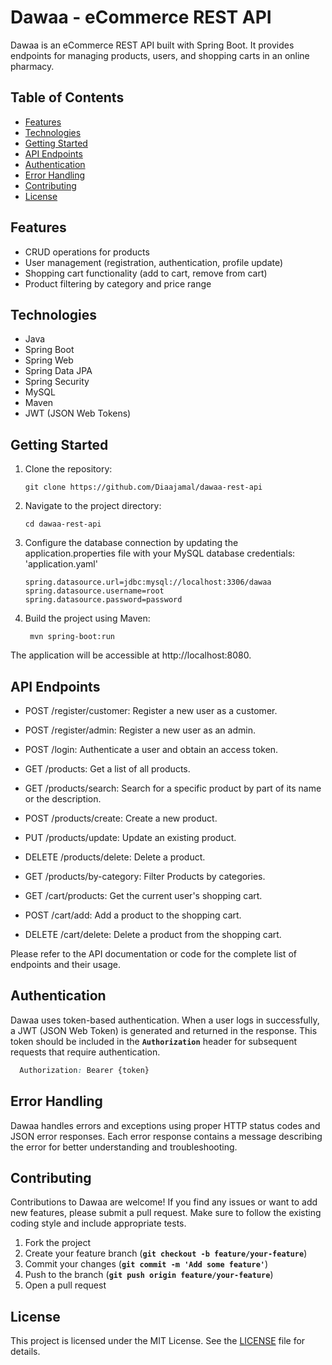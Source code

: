 # Dawaa - eCommerce REST API

Dawaa is an eCommerce REST API built with Spring Boot. It provides endpoints for managing products, users, and shopping
carts in an online pharmacy.

## Table of Contents

- [Features](#features)
- [Technologies](#technologies)
- [Getting Started](#getting-started)
- [API Endpoints](#api-endpoints)
- [Authentication](#authentication)
- [Error Handling](#error-handling)
- [Contributing](#contributing)
- [License](#license)

## Features

- CRUD operations for products
- User management (registration, authentication, profile update)
- Shopping cart functionality (add to cart, remove from cart)
- Product filtering by category and price range

## Technologies

- Java
- Spring Boot
- Spring Web
- Spring Data JPA
- Spring Security
- MySQL
- Maven
- JWT (JSON Web Tokens)

## Getting Started

1. Clone the repository:

   ```shell
   git clone https://github.com/Diaajamal/dawaa-rest-api
   ```
2. Navigate to the project directory:

   ```shell
   cd dawaa-rest-api
   ```
3. Configure the database connection by updating the application.properties file with your MySQL database credentials:
   'application.yaml'
   ```properties
   spring.datasource.url=jdbc:mysql://localhost:3306/dawaa
   spring.datasource.username=root
   spring.datasource.password=password
   ```
4. Build the project using Maven:

   ```shell
    mvn spring-boot:run
   ```

The application will be accessible at http://localhost:8080.

## API Endpoints

- POST /register/customer: Register a new user as a customer.

- POST /register/admin: Register a new user as an admin.

- POST /login: Authenticate a user and obtain an access token.

- GET /products: Get a list of all products.

- GET /products/search: Search for a specific product by part of its name or the description.

- POST /products/create: Create a new product.

- PUT /products/update: Update an existing product.

- DELETE /products/delete: Delete a product.

- GET /products/by-category: Filter Products by categories.

- GET /cart/products: Get the current user's shopping cart.

- POST /cart/add: Add a product to the shopping cart.

- DELETE /cart/delete: Delete a product from the shopping cart.

Please refer to the API documentation or code for the complete list of endpoints and their usage.

## Authentication

Dawaa uses token-based authentication. When a user logs in successfully, a JWT (JSON Web Token) is generated and
returned in the response.
This token should be included in the **`Authorization`** header for subsequent requests that require authentication.

 ```css
   Authorization: Bearer {token}
```

## Error Handling
Dawaa handles errors and exceptions using proper HTTP status codes and JSON error responses. Each error response contains a message describing the error for better understanding and troubleshooting.

## Contributing
Contributions to Dawaa are welcome! If you find any issues or want to add new features, please submit a pull request. Make sure to follow the existing coding style and include appropriate tests.
1. Fork the project
2. Create your feature branch  (**`git checkout -b feature/your-feature`**)
3. Commit your changes  (**`git commit -m 'Add some feature'`**)
4. Push to the branch  (**`git push origin feature/your-feature`**)
5. Open a pull request

## License
This project is licensed under the MIT License. See the [LICENSE](LICENSE) file for details.